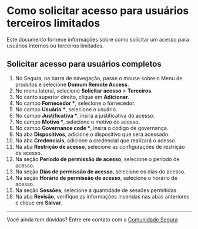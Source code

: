 # Como solicitar acesso para usuários terceiros limitados

Este documento fornece informações sobre como solicitar um acesso para usuários internos ou terceiros limitados.

## Solicitar acesso para usuários completos

1. No Segura, na barra de navegação, passe o mouse sobre o Menu de produtos e selecione **Domum Remote Access**.
2. No menu lateral, selecione **Solicitar acesso** > **Terceiros**.
3. No canto superior direito, clique em **Adicionar**.
4. No campo **Fornecedor \***, selecione o fornecedor.
5. No campo **Usuário \***, selecione o usuário.
6. No campo **Justificativa \***, insira a justificativa do acesso.
7. No campo **Motivo \***, selecione o motivo do acesso.
8. No campo **Governance code \***, insira o código de governança.
9. Na aba **Dispositivos**, adicione o dispositivo que será acessado.
10. Na aba **Credenciais**, adicione a credencial que realizará o acesso.
11. Na aba **Restrição de acesso**, selecione as configurações de restrição de acesso.
12. Na seção **Período de permissão de acesso**, selecione o período de acesso.
13. Na seção **Dias de permissão de acesso**, selecione os dias do acesso.
14. Na seção **Horário de permissão de acesso**, selecione o horário de acesso.
15. Na seção **Sessões**, selecione a quantidade de sessões permitidas.
16. Na aba **Revisão**, verifique as informações inseridas nas abas anteriores e clique em **Salvar**.

---
Você ainda tem dúvidas? Entre em contato com a [Comunidade Segura](https://community.Segura.io/)